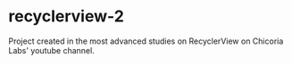 # recyclerview-2
Project created in the most advanced studies on RecyclerView on Chicoria Labs' youtube channel.
